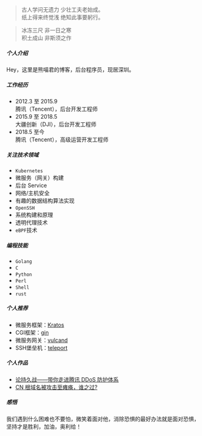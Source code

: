 > 古人学问无遗力 少壮工夫老始成。<br>
> 纸上得来终觉浅 绝知此事要躬行。

> 冰冻三尺 非一日之寒 <br>
> 积土成山 非斯须之作

##### 个人介绍
Hey，这里是熊喵君的博客，后台程序员，现居深圳。

##### 工作经历
-   2012.3 至 2015.9<br>
	腾讯（Tencent），后台开发工程师
-   2015.9 至 2018.5<br>
	大疆创新（DJI），后台开发工程师
-   2018.5 至今 <br>
	腾讯（Tencent），高级运营开发工程师

##### 关注技术领域
-   `Kubernetes`
-   微服务（网关）构建
-   后台 Service
-   网络/主机安全
-   有趣的数据结构算法实现
-	`OpenSSH`
-	系统构建和原理
-	透明代理技术
-	`eBPF`技术

##### 编程技能
-   `Golang`
-   `C`
-   `Python`
-   `Perl`
-   `Shell`
-	`rust`

##### 个人推荐
-	微服务框架：[Kratos](https://github.com/go-kratos/kratos)
-	CGI框架：[gin](https://zhuanlan.zhihu.com/p/107751040)
-	微服务网关：[vulcand](https://github.com/vulcand/vulcand)
-	SSH堡垒机：[teleport](https://github.com/gravitational/teleport)

##### 个人作品
-	[论持久战——带你走进腾讯 DDoS 防护体系](https://security.tencent.com/index.php/blog/msg/71)
-	[CN 根域名被攻击至瘫痪，谁之过?](https://tech.sina.com.cn/zl/post/detail/i/2013-10-05/pid_8435554.htm)

##### 感悟
我们遇到什么困难也不要怕，微笑着面对他，消除恐惧的最好办法就是面对恐惧，坚持才是胜利，加油，奥利给！
